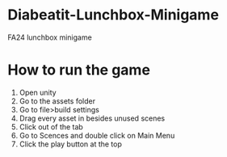 # Diabeatit-Lunchbox-Minigame
FA24 lunchbox minigame
# How to run the game
1. Open unity
2. Go to the assets folder
3. Go to file>build settings
4. Drag every asset in besides unused scenes
5. Click out of the tab
6. Go to Scences and double click on Main Menu
7. Click the play button at the top
